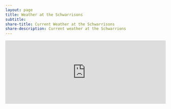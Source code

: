 ```yaml
---
layout: page
title: Weather at the Schwarrisons
subtitle:
share-title: Current Weather at the Schwarrisons
share-description: Current weather at the Schwarrions
---
```


<iframe src="https://www.weatherlink.com/embeddablePage/show/9598e5358cef413699865195e86f3371/summary" onload='javascript:(function(o){o.style.height=o.contentWindow.document.body.scrollHeight+"px";}(this));' style="height:200px;width:100%;border:none;overflow:hidden;"></iframe>

